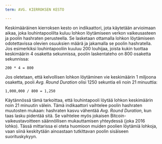 ```yaml
---
term: AVG. KIERROKSEN KESTO

---
```

Keskimääräinen kierroksen kesto on indikaattori, jota käytetään arvioimaan aikaa, joka louhintapoolilta kuluu lohkon löytämiseen verkon vaikeusasteen ja poolin hashraten perusteella. Se lasketaan ottamalla lohkon löytämiseen odotettavissa olevien osuuksien määrä ja jakamalla se poolin hashratella. Jos esimerkiksi louhintapooliin kuuluu 200 louhijaa, joista kukin tuottaa keskimäärin 4 osaketta sekunnissa, poolin laskentateho on 800 osaketta sekunnissa:

```text
200 * 4 = 800
```

Jos oletetaan, että kelvollisen lohkon löytäminen vie keskimäärin 1 miljoona osaketta, pooli *Avg. Round Duration* olisi 1250 sekuntia eli noin 21 minuuttia:

```text
1,000,000 / 800 = 1,250
```

Käytännössä tämä tarkoittaa, että louhintapooli löytää lohkon keskimäärin noin 21 minuutin välein. Tämä indikaattori vaihtelee poolin hashraten muutosten mukaan: hashraten kasvu vähentää *Avg. Round Duration*, kun taas lasku pidentää sitä. Se vaihtelee myös jokaisen Bitcoin-vaikeustavoitteen säännöllisen mukauttamisen yhteydessä (joka 2016 lohko). Tässä mittarissa ei oteta huomioon muiden poolien löytämiä lohkoja, vaan siinä keskitytään ainoastaan tutkittavan poolin sisäiseen suorituskykyyn.